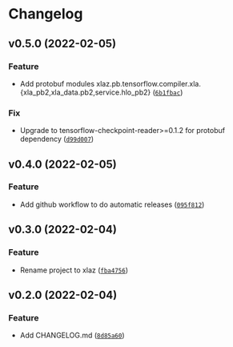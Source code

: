 # Changelog

<!--next-version-placeholder-->

## v0.5.0 (2022-02-05)
### Feature
* Add protobuf modules xlaz.pb.tensorflow.compiler.xla.{xla_pb2,xla_data.pb2,service.hlo_pb2} ([`6b1fbac`](https://github.com/shawwn/xlaz/commit/6b1fbac2f85500e9e931ae6b6fe7de7b2b72534f))

### Fix
* Upgrade to tensorflow-checkpoint-reader>=0.1.2 for protobuf dependency ([`d99d007`](https://github.com/shawwn/xlaz/commit/d99d007f548abb97b9dbf9dab489f5689c525add))

## v0.4.0 (2022-02-05)
### Feature
* Add github workflow to do automatic releases ([`095f812`](https://github.com/shawwn/xlaz/commit/095f8127c3e97c8092c69f9cf938da741f0358c8))

## v0.3.0 (2022-02-04)
### Feature
* Rename project to xlaz ([`fba4756`](https://github.com/shawwn/xla/commit/fba47569bc137687022e98784e32e51e4dd047f1))

## v0.2.0 (2022-02-04)
### Feature
* Add CHANGELOG.md ([`8d85a60`](https://github.com/shawwn/xla/commit/8d85a60dbd94e8e9e00f0b115649f1ce9614de49))
